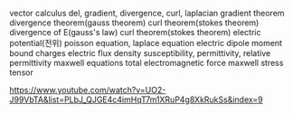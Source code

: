 vector calculus
del, gradient, divergence, curl, laplacian
gradient theorem
divergence theorem(gauss theorem)
curl theorem(stokes theorem)
divergence of E(gauss's law)
curl theorem(stokes theorem)
electric potential(전위)
poisson equation, laplace equation
electric dipole moment
bound charges
electric flux density
susceptibility, permittivity, relative permittivity
maxwell equations
total electromagnetic force
maxwell stress tensor

https://www.youtube.com/watch?v=UO2-J99VbTA&list=PLbJ_QJGE4c4imHqT7m1XRuP4g8XkRukSs&index=9
